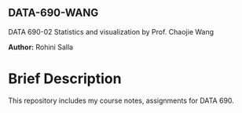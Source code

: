 ## DATA-690-WANG
DATA 690-02 Statistics and visualization by Prof. Chaojie Wang

**Author:** Rohini Salla
# Brief Description
This repository includes my course notes, assignments for DATA 690.
